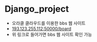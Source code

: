 # Django_project
- 오라클 클라우드를 이용한 bbs 웹 사이트
- [193.123.255.112:50000/board](http://193.123.255.112:50000/board)
- 위 링크로 들어가면 bbs 웹 사이트 확인 가능
